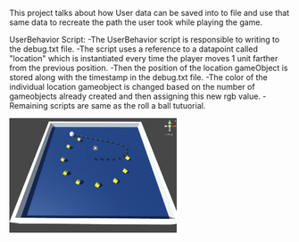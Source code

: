 This project talks about how User data can be saved into to file and use that same data to recreate the path the user took while playing the game.

UserBehavior Script:
-The UserBehavior script is responsible to writing to the debug.txt file.
-The script uses a reference to a datapoint called "location" which is instantiated every time the player moves 1 unit farther from the previous position.
-Then the position of the location gameObject is stored along with the timestamp in the debug.txt file.
-The color of the individual location gameobject is changed based on the number of gameobjects already created and then assigning this new rgb value.
-Remaining scripts are same as the roll a ball tutuorial.

<img src="Snippet.PNG" width="300">
